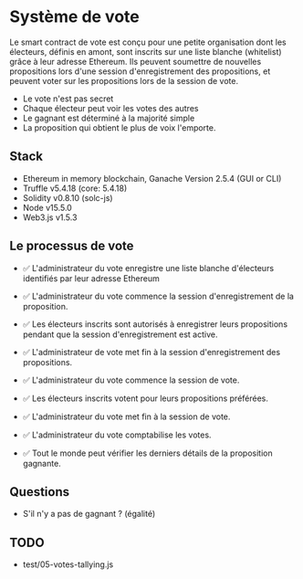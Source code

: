 # Système de vote

Le smart contract de vote est conçu pour une petite organisation dont les électeurs, définis en amont, sont inscrits sur une liste blanche (whitelist) grâce à leur adresse Ethereum.
Ils peuvent soumettre de nouvelles propositions lors d'une session d'enregistrement des propositions, et peuvent voter sur les propositions lors de la session de vote.

- Le vote n'est pas secret
- Chaque électeur peut voir les votes des autres
- Le gagnant est déterminé à la majorité simple
- La proposition qui obtient le plus de voix l'emporte.

## Stack

- Ethereum in memory blockchain, Ganache Version 2.5.4 (GUI or CLI)
- Truffle v5.4.18 (core: 5.4.18)
- Solidity v0.8.10 (solc-js)
- Node v15.5.0
- Web3.js v1.5.3

## Le processus de vote

- ✅ L'administrateur du vote enregistre une liste blanche d'électeurs identifiés par leur adresse Ethereum

- ✅ L'administrateur du vote commence la session d'enregistrement de la proposition.

- ✅ Les électeurs inscrits sont autorisés à enregistrer leurs propositions pendant que la session d'enregistrement est active.

- ✅ L'administrateur de vote met fin à la session d'enregistrement des propositions.

- ✅ L'administrateur du vote commence la session de vote.

- ✅ Les électeurs inscrits votent pour leurs propositions préférées.

- ✅ L'administrateur du vote met fin à la session de vote.

- ✅ L'administrateur du vote comptabilise les votes.

- ✅ Tout le monde peut vérifier les derniers détails de la proposition gagnante.

## Questions

- S'il n'y a pas de gagnant ? (égalité)

## TODO

- test/05-votes-tallying.js
